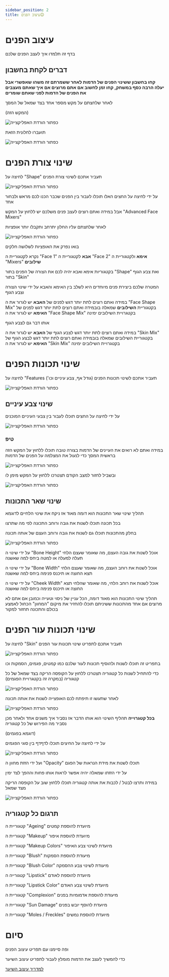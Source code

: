 ```yaml
---
sidebar_position: 2
title: עיצוב הפנים😊
---
```

# עיצוב הפנים
בדף זה תלמדו איך לעצב הפנים שלכם

## דברים לקחת בחשבון

**קחו בחשבון ששינוי הפנים של הדמות לאחר ששמרתם זה משהו שאפשרי אבל יעלה הרבה כסף במשחק, קחו זמן לחשוב אם אתם מרוצים אם איך שאתם מעצבים את הפנים של הדמות לפני שאתם שומרים**

לאחר שלחצתם על מקש מספר אחד בצד שמאל של המסך

(המקש הזה)


![כפתור הורדת האפליקצייה](../../img/charactercustomization/char05.png)

תועברו לחלונית הזאת

![כפתור הורדת האפליקצייה](../../img/charactercustomization/char06.png)

# שינוי צורת הפנים 

לחיצה על "Shape" תעביר אתכם לשינוי צורת הפנים

![כפתור הורדת האפליקצייה](../../img/charactercustomization/char07.png)

על ידי לחיצה על החצים האלו תוכלו לעבור בין הפנים שכבר הכנו לכם מראש ולבחור אחד

אבל במידה ואתם רוצים לעצב פנים משלכם יש ללחוץ על המקש "Advanced Face Mixers"

לאחר שלחצתם עליו החלון יתרחב ותקבלו יותר אופציות

![כפתור הורדת האפליקצייה](../../img/charactercustomization/char08.png)

בואו נפרק את האופציות לשלושה חלקים

נקרא לקטגוריית ה "Face 1" **אבא**
לקטגוריית ה "Face 2" **אימא**
ולקטגוריית ה "Mixers" **שילובים**

בקטגוריות אימא ואבא יהיה לכם את הצורה של הפנים בתור "Shape" ואת צבע הגוף בתור "Skin"

המטרה שלכם ביצירת פנים מיוחדים היא לשלב בין האימא והאבא על ידי שינוי הצורה וצבע הגוף

במידה ואתם רוצים לתת יותר דגש לפנים של **האבא** יש לגרור את ה "Face Shape Mix" בקטגוריית **השילובים** שמאלה
בובמידה ואתם רוצים לתת יותר דגש לפנים של **האימא** יש לגרור את ה "Face Shape Mix" בקטגרויית השילובים ימינה

אותו דבר גם לצבע הגוף

במידה ואתם רוצים לתת יותר דגש לצבע הגוף של **האבא** יש לגרור את ה "Skin Mix" בקטגוריית השילובים שמאלה
בובמידה ואתם רוצים לתת יותר דגש לבצע הגוף של **האימא** יש לגרור את ה "Skin Mix" בקטגרויית השילובים ימינה


# שינוי תכונות הפנים

לחיצה על "Features תעביר אתכם לשינוי תכונות הפנים (גודל אף, צבע עיניים וכו')

![כפתור הורדת האפליקצייה](../../img/charactercustomization/char16.png)

## שינוי צבע עיניים

על ידי לחיצה על החצים תוכלו לעבור בין צבעי העיניים המוכנים

![כפתור הורדת האפליקצייה](../../img/charactercustomization/char17.png)

### טיפ

במידה ואתם לא רואים את העיינים של הדמות בצורה טובה תוכלו ללחוץ על המקש הזה בראשית המסך כדי לנעול את המצלמה על הפנים של הדמות

![כפתור הורדת האפליקצייה](../../img/charactercustomization/char02.png)

ובשביל לחזור למצב הקודם תצטרכו ללחוץ על המקש מימן לו

![כפתור הורדת האפליקצייה](../../img/charactercustomization/char05.png)

## שינוי שאר התכונות

תהליך שינוי שאר התכונות הוא דומה מאוד אז ניקח את שינוי הלחיים לדוגמא

בכל תכונה תוכלו לשנות את גובה ורוחב התכונה לפי מה שתרצו

בחלק מהתכונות תוכלו גם לשנות את גובה ורוחב העצם של אותה תכונה

![כפתור הורדת האפליקצייה](../../img/charactercustomization/char18.png)

על ידי שינוי ה "Bone Height" אוכל לשנות את גובה העצם, מה שאומר שעצם הלחי תעלה למעלה או למטה ביחס למה שאשנה

על ידי שינוי ה "Bone Width" אוכל לשנות את רוחב העצם, מה שאומר שעצם הלחי תצא החוצה או תיכנס פנימה ביחס למה שאשנה

על ידי שינוי ה "Cheek Width" אוכל לשנות את רוחב הלחי, מה שאומר שהלחי תצא החוצה או תיכנס פנימה ביחס למה שאשנה

תהליך שינוי התכונות הוא מאוד דומה, הכל עניין של ניסוי וטעייה וכמובן אם אתם לא מרוצים אם אחד מהתכונות ששיניתם תוכלו להחזיר את מיקום "המחוון" הכחול לאמצע בכולם והתכונה תחזור למקור

# שינוי תכונות עור הפנים

לחיצה על "Skin" תעביר אתכם לתפריט שינוי תכונות עור הפנים

![כפתור הורדת האפליקצייה](../../img/charactercustomization/char19.png)

בתפריט זה תוכלו לשנות ולהוסיף תכונות לעור שלכם כמו קמטים, פגמים, הסמקות וכו

כדי להתחיל לשנות כל קטגוריה תצטרכו ללחוץ על הקופסה הריקה בצד שמאל של כל קטגוריה (במקרה זה בקטגרויית הפגמים)

![כפתור הורדת האפליקצייה](../../img/charactercustomization/char20.png)

לאחר שתעשו זו תיפתח לכם האופצייה לשנות את אותה תכונה

![כפתור הורדת האפליקצייה](../../img/charactercustomization/char21.png)


**בכל קטגרוייה** תהליף השינוי הוא אותו הדבר אז נסביר איך משנים אחד ולאחר מכן נסביר מה הפירוש של כל קטגוריה

(דוגמא בפגמים)

על ידי לחיצה על החיצים תוכלו לדףדף בין סוגי הפגמים

![כפתור הורדת האפליקצייה](../../img/charactercustomization/char22.png)

ועל ידי הזזת מחוון ה "Opacity" תוכלו לשנות את מידת הנראות של הפגם

על ידי הזזתו שמאלה יהיה אפשר לראות אותו פחות וההפך לצד ימין

במידה ותרצו לבטל / לכבות את אותה קטגוריה תוכלו ללחוץ שוב על הקופסה הריקה מצד שמאל

![כפתור הורדת האפליקצייה](../../img/charactercustomization/char20.png)


## תרגום כל קטגוריה

קטגוריית ה "Ageing" מיועדת להוספת קמטים

קטגוריית ה "Makeup" מיועדת להוספת איפור

קטגוריית ה "Makeup Colors" מיועדת לשינוי צבע האיפור

קטגוריית ה "Blush" מיעודת להוספת הסמקות

קטגוריית ה "Blush Color" מיעודת לשינוי צבע ההסמקה

קטגורייה ה "Lipstick" מיועדת להוספת לאודם

קטגוריית ה "Lipstick Color" מיועדת לשינוי צבע האודם

קטגוריית ה "Complexion" מיעודת להוספת אדמומיות בפנים

קטגוריית ה "Sun Damage" מיועדת להוסף יובש בפנים

קטגוריית ה "Moles / Freckles" מיועדת להוספת נמשים

# סיום

ופה סיימנו עם תפריט עיצוב הפנים

כדי להמשיך לעצב את הדמות מומלץ לעבור לתפריט עיצוב השיער


[למדריך עיצוב השיער](hair_customization.md)
